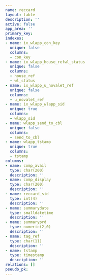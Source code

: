 ```yaml
---
name: reccard
layout: table
description: ''
active: false
app_area: ''
primary_key: 
indexes:
- name: ix_wlapp_con_key
  unique: false
  columns:
  - con_key
- name: ix_wlapp_house_refwl_status
  unique: false
  columns:
  - house_ref
  - wl_status
- name: ix_wlapp_u_novalet_ref
  unique: false
  columns:
  - u_novalet_ref
- name: ix_wlapp_wlapp_sid
  unique: true
  columns:
  - wlapp_sid
- name: wlapp_send_to_cbl
  unique: false
  columns:
  - send_to_cbl
- name: wlapp_tstamp
  unique: true
  columns:
  - tstamp
columns:
- name: comp_avail
  type: char(200)
  description: ''
- name: comp_display
  type: char(200)
  description: ''
- name: reccard_sid
  type: int(4)
  description: ''
- name: summarydate
  type: smalldatetime
  description: ''
- name: summaryprd
  type: numeric(2,0)
  description: ''
- name: tag_ref
  type: char(11)
  description: ''
- name: tstamp
  type: timestamp
  description: ''
relations: []
pseudo_pk: 
---
```


